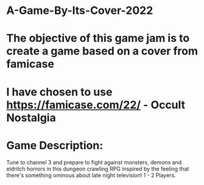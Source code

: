 # A-Game-By-Its-Cover-2022
# The objective of this game jam is to create a game based on a cover from famicase
# I have chosen to use https://famicase.com/22/ - Occult Nostalgia

# Game Description:
Tune to channel 3 and prepare to fight against monsters, demons and eldritch horrors in this dungeon crawling RPG inspired by the feeling that there's something ominous about late night television! 1 - 2 Players.

